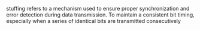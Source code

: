 stuffing refers to a mechanism used to ensure proper synchronization and error detection during data transmission. To maintain a consistent bit timing, especially when a series of identical bits are transmitted consecutively
